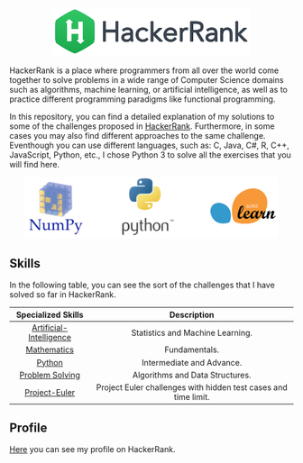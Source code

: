 <p align="center">
  <img src="images/HackerRank.png" width="350" title="Python Logo">
</p>

HackerRank is a place where programmers from all over the world come together to solve problems in a wide range of Computer Science domains such as algorithms, machine learning, or artificial intelligence, as well as to practice different programming paradigms like functional programming.

In this repository, you can find a detailed explanation of my solutions to some of the challenges proposed in [HackerRank](https://www.hackerrank.com/). Furthermore, in some cases you may also find different approaches to the same challenge. Eventhough you can use different languages, such as: C, Java, C#, R, C++, JavaScript, Python, etc., I chose Python 3 to solve all the exercises that you will find here.


<p align="center">
  <img src="images/3-images.png" width="450" title="Scikit-learn">
</p>


## Skills
In the following table, you can see the sort of the challenges that I have solved so far in HackerRank.

| Specialized  Skills  | Description  |
|:--------------------:|:---------------:|
| [Artificial-Intelligence](https://github.com/EdinsonLeandro/HackerRank/tree/main/Artificial-Intelligence) | Statistics and Machine Learning. |
| [Mathematics](https://github.com/EdinsonLeandro/HackerRank/tree/main/Mathematics) | Fundamentals. |
| [Python](https://github.com/EdinsonLeandro/HackerRank/tree/main/Python) | Intermediate and Advance. |
| [Problem Solving](https://github.com/EdinsonLeandro/HackerRank/tree/main/Problem-Solving) | Algorithms and Data Structures. |
| [Project-Euler](https://github.com/EdinsonLeandro/HackerRank/tree/main/Project-Euler) | Project Euler challenges with hidden test cases and time limit. |

## Profile
[Here](https://www.hackerrank.com/edinson_leandro) you can see my profile on HackerRank.
